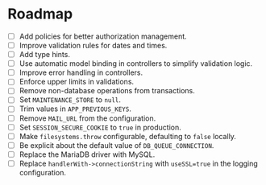 # Roadmap

- [ ] Add policies for better authorization management.
- [ ] Improve validation rules for dates and times.
- [ ] Add type hints.
- [ ] Use automatic model binding in controllers to simplify validation logic.
- [ ] Improve error handling in controllers.
- [ ] Enforce upper limits in validations.
- [ ] Remove non-database operations from transactions.
- [ ] Set `MAINTENANCE_STORE` to `null`.
- [ ] Trim values in `APP_PREVIOUS_KEYS`.
- [ ] Remove `MAIL_URL` from the configuration.
- [ ] Set `SESSION_SECURE_COOKIE` to `true` in production.
- [ ] Make `filesystems.throw` configurable, defaulting to `false` locally.
- [ ] Be explicit about the default value of `DB_QUEUE_CONNECTION`.
- [ ] Replace the MariaDB driver with MySQL.
- [ ] Replace `handlerWith->connectionString` with `useSSL=true` in the logging configuration.
